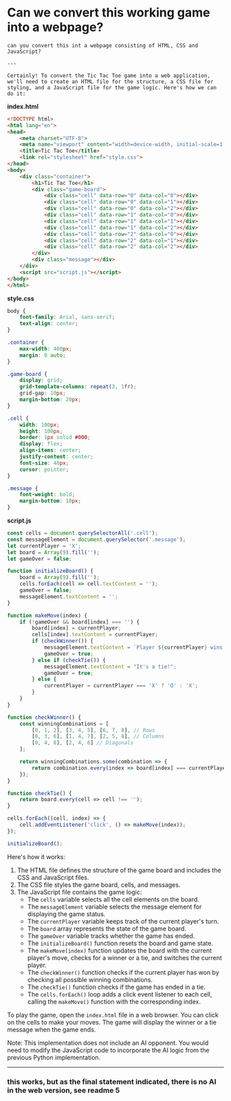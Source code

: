 # Can we convert this working game into a webpage? 

    can you convert this int a webpage consisting of HTML, CSS and JavaScript? 

    ---

    Certainly! To convert the Tic Tac Toe game into a web application, we'll need to create an HTML file for the structure, a CSS file for styling, and a JavaScript file for the game logic. Here's how we can do it:

**index.html**

```html
<!DOCTYPE html>
<html lang="en">
<head>
    <meta charset="UTF-8">
    <meta name="viewport" content="width=device-width, initial-scale=1.0">
    <title>Tic Tac Toe</title>
    <link rel="stylesheet" href="style.css">
</head>
<body>
    <div class="container">
        <h1>Tic Tac Toe</h1>
        <div class="game-board">
            <div class="cell" data-row="0" data-col="0"></div>
            <div class="cell" data-row="0" data-col="1"></div>
            <div class="cell" data-row="0" data-col="2"></div>
            <div class="cell" data-row="1" data-col="0"></div>
            <div class="cell" data-row="1" data-col="1"></div>
            <div class="cell" data-row="1" data-col="2"></div>
            <div class="cell" data-row="2" data-col="0"></div>
            <div class="cell" data-row="2" data-col="1"></div>
            <div class="cell" data-row="2" data-col="2"></div>
        </div>
        <div class="message"></div>
    </div>
    <script src="script.js"></script>
</body>
</html>
```

**style.css**

```css
body {
    font-family: Arial, sans-serif;
    text-align: center;
}

.container {
    max-width: 400px;
    margin: 0 auto;
}

.game-board {
    display: grid;
    grid-template-columns: repeat(3, 1fr);
    grid-gap: 10px;
    margin-bottom: 20px;
}

.cell {
    width: 100px;
    height: 100px;
    border: 1px solid #000;
    display: flex;
    align-items: center;
    justify-content: center;
    font-size: 48px;
    cursor: pointer;
}

.message {
    font-weight: bold;
    margin-bottom: 10px;
}
```

**script.js**

```javascript
const cells = document.querySelectorAll('.cell');
const messageElement = document.querySelector('.message');
let currentPlayer = 'X';
let board = Array(9).fill('');
let gameOver = false;

function initializeBoard() {
    board = Array(9).fill('');
    cells.forEach(cell => cell.textContent = '');
    gameOver = false;
    messageElement.textContent = '';
}

function makeMove(index) {
    if (!gameOver && board[index] === '') {
        board[index] = currentPlayer;
        cells[index].textContent = currentPlayer;
        if (checkWinner()) {
            messageElement.textContent = `Player ${currentPlayer} wins!`;
            gameOver = true;
        } else if (checkTie()) {
            messageElement.textContent = "It's a tie!";
            gameOver = true;
        } else {
            currentPlayer = currentPlayer === 'X' ? 'O' : 'X';
        }
    }
}

function checkWinner() {
    const winningCombinations = [
        [0, 1, 2], [3, 4, 5], [6, 7, 8], // Rows
        [0, 3, 6], [1, 4, 7], [2, 5, 8], // Columns
        [0, 4, 8], [2, 4, 6] // Diagonals
    ];

    return winningCombinations.some(combination => {
        return combination.every(index => board[index] === currentPlayer);
    });
}

function checkTie() {
    return board.every(cell => cell !== '');
}

cells.forEach((cell, index) => {
    cell.addEventListener('click', () => makeMove(index));
});

initializeBoard();
```

Here's how it works:

1. The HTML file defines the structure of the game board and includes the CSS and JavaScript files.
2. The CSS file styles the game board, cells, and messages.
3. The JavaScript file contains the game logic:
   - The `cells` variable selects all the cell elements on the board.
   - The `messageElement` variable selects the message element for displaying the game status.
   - The `currentPlayer` variable keeps track of the current player's turn.
   - The `board` array represents the state of the game board.
   - The `gameOver` variable tracks whether the game has ended.
   - The `initializeBoard()` function resets the board and game state.
   - The `makeMove(index)` function updates the board with the current player's move, checks for a winner or a tie, and switches the current player.
   - The `checkWinner()` function checks if the current player has won by checking all possible winning combinations.
   - The `checkTie()` function checks if the game has ended in a tie.
   - The `cells.forEach()` loop adds a click event listener to each cell, calling the `makeMove()` function with the corresponding index.

To play the game, open the `index.html` file in a web browser. You can click on the cells to make your moves. The game will display the winner or a tie message when the game ends.

Note: This implementation does not include an AI opponent. You would need to modify the JavaScript code to incorporate the AI logic from the previous Python implementation.

---

### this works, but as the final statement indicated, there is no AI in the web version, see readme 5
